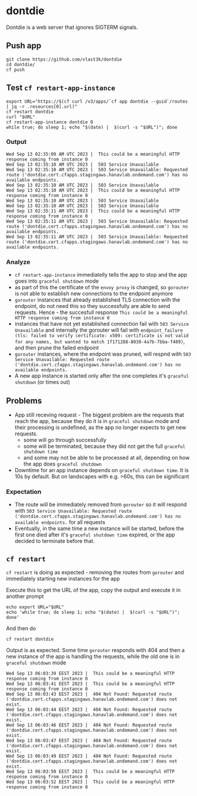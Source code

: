 # dontdie
Dontdie is a web server that ignores SIGTERM signals. 

## Push app

```
git clone https://github.com/vlast3k/dontdie
cd dontdie/
cf push
```

## Test `cf restart-app-instance`
```
export URL="https://$(cf curl /v3/apps/`cf app dontdie --guid`/routes | jq -r .resources[0].url)"
cf restart dontdie
curl "$URL"
cf restart-app-instance dontdie 0
while true; do sleep 1; echo "$(date) |  $(curl -s "$URL")"; done
```

### Output
```
Wed Sep 13 02:35:09 AM UTC 2023 |  This could be a meaningful HTTP response coming from instance 0
Wed Sep 13 02:35:10 AM UTC 2023 |  503 Service Unavailable
Wed Sep 13 02:35:10 AM UTC 2023 |  503 Service Unavailable: Requested route ('dontdie.cert.cfapps.stagingaws.hanavlab.ondemand.com') has no available endpoints.
Wed Sep 13 02:35:10 AM UTC 2023 |  503 Service Unavailable
Wed Sep 13 02:35:10 AM UTC 2023 |  This could be a meaningful HTTP response coming from instance 0
Wed Sep 13 02:35:10 AM UTC 2023 |  503 Service Unavailable
Wed Sep 13 02:35:10 AM UTC 2023 |  503 Service Unavailable
Wed Sep 13 02:35:11 AM UTC 2023 |  This could be a meaningful HTTP response coming from instance 0
Wed Sep 13 02:35:11 AM UTC 2023 |  503 Service Unavailable: Requested route ('dontdie.cert.cfapps.stagingaws.hanavlab.ondemand.com') has no available endpoints.
Wed Sep 13 02:35:11 AM UTC 2023 |  503 Service Unavailable: Requested route ('dontdie.cert.cfapps.stagingaws.hanavlab.ondemand.com') has no available endpoints.
```

### Analyze

* `cf restart-app-instance` immediatelly tells the app to stop and the app goes into `graceful shutdown` mode
* as part of this the certificate of the `envoy proxy` is changed, so `gorouter` is not able to establish new connections to the endpoint anymore
* `gorouter` instances that already established TLS connection wilh the endpoint, do not need this so they successfully are able to send requests. Hence - the succesfull response `This could be a meaningful HTTP response coming from instance 0`
* instances that have not yet established connection fail with `503 Service Unavailable` and internally the gorouter will fail with `endpoint_failure (tls: failed to verify certificate: x509: certificate is not valid for any names, but wanted to match 1f171288-8030-4a7b-7bba-f409)`, and then prune the failed endpoint
* `gorouter` instances, where the endpoint was pruned, will respnd with `503 Service Unavailable: Requested route ('dontdie.cert.cfapps.stagingaws.hanavlab.ondemand.com') has no available endpoints.`
* A new app instance is started only after the one completes it's `graceful shutdown` (or times out)

## Problems
* App still receving request - The biggest problem are the requests that reach the app, because they do it is in `graceful shutdown` mode and their processing is undefined, as the app no longer expects to get new requests.
  * some will go through successfully
  * some will be terminated, because they did not get the full `graceful shutdown time`
  * and some may not be able to be processed at all, depending on how the app does `graceful shutdown`
* Downtime for an app instance depends on `graceful shutdown time`. It is 10s by default. But on landscapes with e.g. >60s, this can be significant
  

### Expectation
* The route will be immediately removed from `gorouter` so it will respond with `503 Service Unavailable: Requested route ('dontdie.cert.cfapps.stagingaws.hanavlab.ondemand.com') has no available endpoints.` for all requests
* Eventually, in the same time a new instance will be started, before the first one died after it's `graceful shutdown time` expired, or the app decided to terminate before that.

## `cf restart`
`cf restart` is doing as expected - removing the routes from `gorouter` and immediately starting new instances for the app

Execute this to get the URL of the app, copy the output and execute it in another prompt
```
echo export URL="$URL"
echo 'while true; do sleep 1; echo "$(date) |  $(curl -s "$URL")"; done'
```
And then do
```
cf restart dontdie
```
Output is as expected. Some time `gorouter` responds with 404 and then a new instance of the app is handling the requests, while the old one is in `graceful shutdown` mode

```
Wed Sep 13 06:03:39 EEST 2023 |  This could be a meaningful HTTP response coming from instance 0
Wed Sep 13 06:03:41 EEST 2023 |  This could be a meaningful HTTP response coming from instance 0
Wed Sep 13 06:03:43 EEST 2023 |  404 Not Found: Requested route ('dontdie.cert.cfapps.stagingaws.hanavlab.ondemand.com') does not exist.
Wed Sep 13 06:03:44 EEST 2023 |  404 Not Found: Requested route ('dontdie.cert.cfapps.stagingaws.hanavlab.ondemand.com') does not exist.
Wed Sep 13 06:03:46 EEST 2023 |  404 Not Found: Requested route ('dontdie.cert.cfapps.stagingaws.hanavlab.ondemand.com') does not exist.
Wed Sep 13 06:03:47 EEST 2023 |  404 Not Found: Requested route ('dontdie.cert.cfapps.stagingaws.hanavlab.ondemand.com') does not exist.
Wed Sep 13 06:03:49 EEST 2023 |  404 Not Found: Requested route ('dontdie.cert.cfapps.stagingaws.hanavlab.ondemand.com') does not exist.
Wed Sep 13 06:03:50 EEST 2023 |  This could be a meaningful HTTP response coming from instance 0
Wed Sep 13 06:03:52 EEST 2023 |  This could be a meaningful HTTP response coming from instance 0
```
